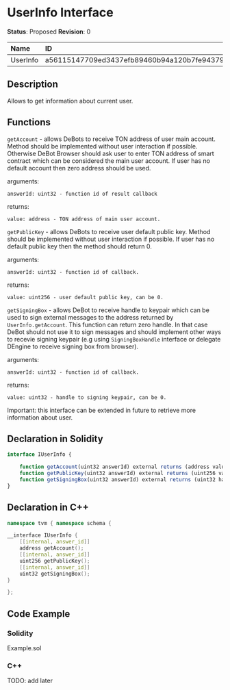 # UserInfo Interface

**Status**: Proposed
**Revision**: 0

| Name      | ID                                                                |
| :-------- | :---------------------------------------------------------------- |
| UserInfo  | a56115147709ed3437efb89460b94a120b7fe94379c795d1ebb0435a847ee580  |


## Description

Allows to get information about current user.

## Functions

`getAccount` - allows DeBots to receive TON address of user main account. Method should be implemented without user interaction if possible. Otherwise DeBot Browser should ask user to enter TON address of smart contract which can be considered the main user account. If user has no default account then zero address should be used.

arguments:

	answerId: uint32 - function id of result callback

returns:

	value: address - TON address of main user account.

`getPublicKey` - allows DeBots to receive user default public key. Method should be implemented without user interaction if possible. If user has no default public key then the method should return 0.

arguments:

    answerId: uint32 - function id of callback.

returns:

	value: uint256 - user default public key, can be 0.

`getSigningBox` - allows DeBot to receive handle to keypair which can be used to sign external messages to the address returned by `UserInfo.getAccount`. This function can return zero handle. In that case DeBot should not use it to sign messages and should implement other ways to recevie signing keypair (e.g using `SigningBoxHandle` interface or delegate DEngine to receive signing box from browser).

arguments:

    answerId: uint32 - function id of callback.

returns:

	value: uint32 - handle to signing keypair, can be 0.

Important: this interface can be extended in future to retrieve more information about user.

## Declaration in Solidity

```jsx
interface IUserInfo {

    function getAccount(uint32 answerId) external returns (address value);
    function getPublicKey(uint32 answerId) external returns (uint256 value);
    function getSigningBox(uint32 answerId) external returns (uint32 handle);
}
```

## Declaration in C++

```cpp
namespace tvm { namespace schema {

__interface IUserInfo {
	[[internal, answer_id]]
	address getAccount();
	[[internal, answer_id]]
	uint256 getPublicKey();
    [[internal, answer_id]]
	uint32 getSigningBox();
}

};
```

## Code Example

### Solidity

Example.sol

### C++

TODO: add later
